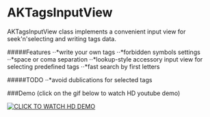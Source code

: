 AKTagsInputView
===============
AKTagsInputView class implements a convenient input view for seek'n'selecting and writing tags data.

#####Features
⋅⋅*write your own tags
⋅⋅*forbidden symbols settings
⋅⋅*space or coma separation
⋅⋅*lookup-style accessory input view for selecting predefined tags
⋅⋅*fast search by first letters

#####TODO
⋅⋅*avoid dublications for selected tags

###Demo
(click on the gif below to watch HD youtube demo)


[![CLICK TO WATCH HD DEMO](http://cdn.makeagif.com/media/6-01-2014/anzpi7.gif)](http://www.youtube.com/watch?v=WURx-ZjOATQ)




